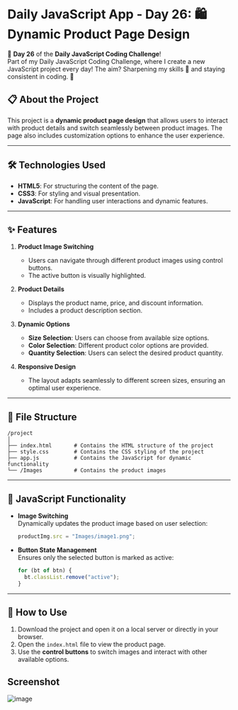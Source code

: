 # Daily JavaScript App - Day 26: 🛍️ Dynamic Product Page Design  
🔧 **Day 26** of the **Daily JavaScript Coding Challenge**!  
Part of my Daily JavaScript Coding Challenge, where I create a new JavaScript project every day! The aim? Sharpening my skills 🧠 and staying consistent in coding. 🚀  

## 📋 About the Project  
This project is a **dynamic product page design** that allows users to interact with product details and switch seamlessly between product images. The page also includes customization options to enhance the user experience.  

---

## 🛠️ Technologies Used  
- **HTML5**: For structuring the content of the page.  
- **CSS3**: For styling and visual presentation.  
- **JavaScript**: For handling user interactions and dynamic features.  

---

## ✨ Features  
1. **Product Image Switching**  
   - Users can navigate through different product images using control buttons.  
   - The active button is visually highlighted.  

2. **Product Details**  
   - Displays the product name, price, and discount information.  
   - Includes a product description section.  

3. **Dynamic Options**  
   - **Size Selection**: Users can choose from available size options.  
   - **Color Selection**: Different product color options are provided.  
   - **Quantity Selection**: Users can select the desired product quantity.  

4. **Responsive Design**  
   - The layout adapts seamlessly to different screen sizes, ensuring an optimal user experience.  

---

## 📁 File Structure  
```plaintext
/project
│
├── index.html       # Contains the HTML structure of the project
├── style.css        # Contains the CSS styling of the project
├── app.js           # Contains the JavaScript for dynamic functionality
└── /Images          # Contains the product images
```  

---

## 🔧 JavaScript Functionality  
- **Image Switching**  
   Dynamically updates the product image based on user selection:  
   ```javascript
   productImg.src = "Images/image1.png";
   ```  

- **Button State Management**  
   Ensures only the selected button is marked as active:  
   ```javascript
   for (bt of btn) {
     bt.classList.remove("active");
   }
   ```  

---

## 🚀 How to Use  
1. Download the project and open it on a local server or directly in your browser.  
2. Open the `index.html` file to view the product page.  
3. Use the **control buttons** to switch images and interact with other available options.  

## Screenshot

![image](https://github.com/user-attachments/assets/11805314-422d-4bd6-aeda-e9ffd8a2e536)

